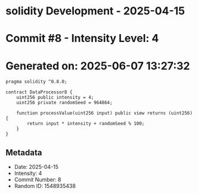 ﻿# solidity Development - 2025-04-15
# Commit #8 - Intensity Level: 4
# Generated on: 2025-06-07 13:27:32
```solidity
pragma solidity ^0.8.0;

contract DataProcessor8 {
    uint256 public intensity = 4;
    uint256 private randomSeed = 964864;

    function processValue(uint256 input) public view returns (uint256) {
        return input * intensity + randomSeed % 100;
    }
}
```
## Metadata
- Date: 2025-04-15
- Intensity: 4
- Commit Number: 8
- Random ID: 1548935438
